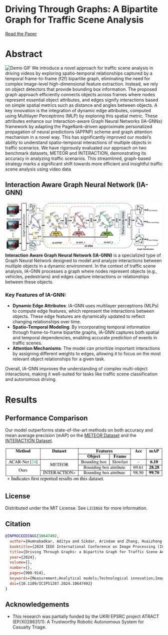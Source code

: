 # Driving Through Graphs: A Bipartite Graph for Traffic Scene Analysis
[Read the Paper](https://ieeexplore.ieee.org/document/10647492)
# Abstract
![Demo GIF](images/main_1.gif)
We introduce a novel approach for traffic scene analysis in driving videos by exploring spatio-temporal relationships captured by a temporal frame-to-frame (f2f) bipartite graph, eliminating the need for complex image-level high-dimensional feature extraction. Instead, we rely on object detectors that provide bounding box information. The proposed graph approach efficiently connects objects across frames where nodes represent essential object attributes, and edges signify interactions based on simple spatial metrics such as distance and angles between objects. A key innovation is the integration of dynamic edge attributes, computed using Multilayer Perceptrons (MLP) by exploring this spatial metric. These attributes enhance our Interaction-aware Graph Neural Networks (IA-GNNs) framework by adapting the PageRank-driven approximate personalized propagation of neural predictions (APPNP) scheme and graph attention mechanism in a novel way. This has significantly improved our model’s ability to understand spatio-temporal interactions of multiple objects in traffic scenarios. We have rigorously evaluated our approach on two benchmark datasets, METEOR and INTERACTION, demonstrating its accuracy in analyzing traffic scenarios. This streamlined, graph-based strategy marks a significant shift towards more efficient and insightful traffic scene analysis using video data


## Interaction Aware Graph Neural Network (IA-GNN)
![IA-GNN](images/Main_Fig_1.png)
**Interaction Aware Graph Neural Network (IA-GNN)** is a specialized type of Graph Neural Network designed to model and analyze interactions between multiple objects in a dynamic environment. In the context of traffic scene analysis, IA-GNN processes a graph where nodes represent objects (e.g., vehicles, pedestrians) and edges capture interactions or relationships between these objects.

### Key Features of IA-GNN:
- **Dynamic Edge Attributes**: IA-GNN uses multilayer perceptrons (MLPs) to compute edge features, which represent the interactions between objects. These edge features are dynamically updated to reflect changing relationships over time.
- **Spatio-Temporal Modeling**: By incorporating temporal information through frame-to-frame bipartite graphs, IA-GNN captures both spatial and temporal dependencies, enabling accurate prediction of events in traffic scenes.
- **Attention Mechanisms**: The model can prioritize important interactions by assigning different weights to edges, allowing it to focus on the most relevant object relationships for a given task.

Overall, IA-GNN improves the understanding of complex multi-object interactions, making it well-suited for tasks like traffic scene classification and autonomous driving.

# Results

## Performance Comparison
Our model outperforms state-of-the-art methods on both accuracy and mean average precision (mAP) on the [METEOR Dataset](https://gamma.umd.edu/researchdirections/autonomousdriving/meteor/) and the [INTERACTION Dataset](https://interaction-dataset.com/).

![Results Table](images/Capture.PNG)
## License
Distributed under the MIT License. See `LICENSE` for more information.
## Citation
```bibtex
@INPROCEEDINGS{10647492,
  author={Humnabadkar, Aditya and Sikdar, Arindam and Zhang, Huaizhong and Hussain, Tanveer and Behera, Ardhendu},
  booktitle={2024 IEEE International Conference on Image Processing (ICIP)}, 
  title={Driving Through Graphs: a Bipartite Graph for Traffic Scene Analysis}, 
  year={2024},
  volume={},
  number={},
  pages={908-914},
  keywords={Measurement;Analytical models;Technological innovation;Image analysis;Image edge detection;Feature extraction;Bipartite graph;graph neural networks;relational learning;spatio-temporal relationships;knowledge representation;traffic scene analysis;graph attention;and bipartite graphs},
  doi={10.1109/ICIP51287.2024.10647492}
}
```
## Acknowledgements
- This research was partially funded by the UKRI EPSRC project ATRACT (EP/X028631/1): A Trustworthy Robotic Autonomous System for Casualty Triage.
